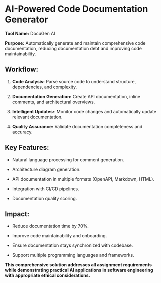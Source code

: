 # AI-Powered Code Documentation Generator

**Tool Name:** DocuGen AI

**Purpose:** Automatically generate and maintain comprehensive code documentation, reducing documentation debt and improving code maintainability.

## Workflow:

1. **Code Analysis:** Parse source code to understand structure, dependencies, and complexity.

2. **Documentation Generation:** Create API documentation, inline comments, and architectural overviews.

3. **Intelligent Updates:**: Monitor code changes and automatically update relevant documentation.

4. **Quality Assurance:** Validate documentation completeness and accuracy.

## Key Features:

- Natural language processing for comment generation.

- Architecture diagram generation.

- API documentation in multiple formats (OpenAPI, Markdown, HTML).

- Integration with CI/CD pipelines.

- Documentation quality scoring.

## Impact:

- Reduce documentation time by 70%.

- Improve code maintainability and onboarding.

- Ensure documentation stays synchronized with codebase.

- Support multiple programming languages and frameworks.

**This comprehensive solution addresses all assignment requirements while demonstrating practical AI applications in software engineering with appropriate ethical considerations.**